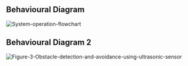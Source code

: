 ## Behavioural Diagram ##

![System-operation-flowchart](https://user-images.githubusercontent.com/94476845/144395263-6020ef1c-1fb6-451b-a4a6-b5b3d02a6d74.png)

## Behavioural Diagram 2 ##

![Figure-3-Obstacle-detection-and-avoidance-using-ultrasonic-sensor](https://user-images.githubusercontent.com/94224849/144086135-364cb8e4-6db0-4110-93bd-e6924d1fc514.png)

